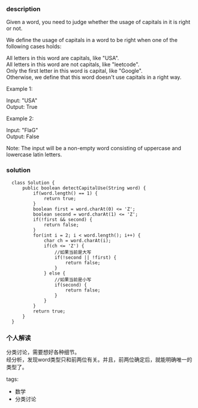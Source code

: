 ### description    
  Given a word, you need to judge whether the usage of capitals in it is right or not.  
    
  We define the usage of capitals in a word to be right when one of the following cases holds:  
    
  All letters in this word are capitals, like "USA".  
  All letters in this word are not capitals, like "leetcode".  
  Only the first letter in this word is capital, like "Google".  
  Otherwise, we define that this word doesn't use capitals in a right way.  
     
    
  Example 1:  
    
  Input: "USA"  
  Output: True  
     
    
  Example 2:  
    
  Input: "FlaG"  
  Output: False  
     
    
  Note: The input will be a non-empty word consisting of uppercase and lowercase latin letters.  
### solution    
```    
  class Solution {  
      public boolean detectCapitalUse(String word) {  
          if(word.length() == 1) {  
              return true;  
          }  
          boolean first = word.charAt(0) <= 'Z';  
          boolean second = word.charAt(1) <= 'Z';  
          if(!first && second) {  
              return false;  
          }  
          for(int i = 2; i < word.length(); i++) {  
              char ch = word.charAt(i);  
              if(ch <= 'Z') {  
                  //如果当前是大写  
                  if(!second || !first) {  
                      return false;  
                  }  
              } else {  
                  //如果当前是小写  
                  if(second) {  
                      return false;  
                  }  
              }  
          }  
          return true;  
      }  
  }  
```    
    
### 个人解读    
  分类讨论，需要想好各种细节。  
  经分析，发现word类型只和前两位有关。并且，前两位确定后，就能明确唯一的类型了。  
    
tags:    
  -  数学  
  -  分类讨论  
